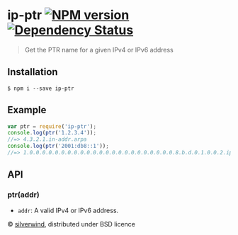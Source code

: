 # ip-ptr [![NPM version](https://img.shields.io/npm/v/ip-ptr.svg?style=flat)](https://www.npmjs.org/package/ip-ptr) [![Dependency Status](http://img.shields.io/david/silverwind/ip-ptr.svg?style=flat)](https://david-dm.org/silverwind/ip-ptr)
> Get the PTR name for a given IPv4 or IPv6 address

## Installation
```console
$ npm i --save ip-ptr
```
## Example
```js
var ptr = require('ip-ptr');
console.log(ptr('1.2.3.4'));
//=> 4.3.2.1.in-addr.arpa
console.log(ptr('2001:db8::1'));
//=> 1.0.0.0.0.0.0.0.0.0.0.0.0.0.0.0.0.0.0.0.0.0.0.0.8.b.d.0.1.0.0.2.ip6.arpa
```

## API
### ptr(addr)
- `addr`: A valid IPv4 or IPv6 address.

© [silverwind](https://github.com/silverwind), distributed under BSD licence
